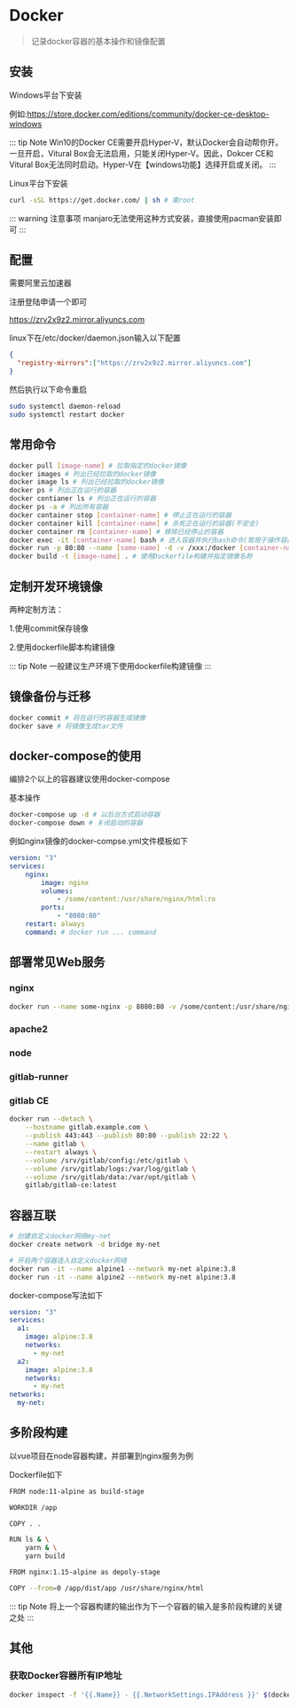 # Docker

> 记录docker容器的基本操作和镜像配置

## 安装

Windows平台下安装

例如:https://store.docker.com/editions/community/docker-ce-desktop-windows

::: tip Note
Win10的Docker CE需要开启Hyper-V，默认Docker会自动帮你开。一旦开启，Vitural Box会无法启用，只能关闭Hyper-V。因此，Dokcer CE和Vitural Box无法同时启动。Hyper-V在【windows功能】选择开启或关闭。
:::

Linux平台下安装

```bash
curl -sSL https://get.docker.com/ | sh # 需root
```

::: warning 注意事项
manjaro无法使用这种方式安装，直接使用pacman安装即可
:::

## 配置

需要阿里云加速器

注册登陆申请一个即可

https://zrv2x9z2.mirror.aliyuncs.com

linux下在/etc/docker/daemon.json输入以下配置

```json
{
  "registry-mirrors":["https://zrv2x9z2.mirror.aliyuncs.com"]
}
```

然后执行以下命令重启

```bash
sudo systemctl daemon-reload
sudo systemctl restart docker
```

## 常用命令

```bash
docker pull [image-name] # 拉取指定的docker镜像
docker images # 列出已经拉取的docker镜像
docker image ls # 列出已经拉取的docker镜像
docker ps # 列出正在运行的容器
docker contianer ls # 列出正在运行的容器
docker ps -a # 列出所有容器
docker container stop [container-name] # 停止正在运行的容器
docker container kill [container-name] # 杀死正在运行的容器(不安全)
docker container rm [container-name] # 移除已经停止的容器
docker exec -it [container-name] bash # 进入容器并执行bash命令(常用于操作容器内部)
docker run -p 80:80 --name [some-name] -d -v /xxx:/docker [container-name] # 启动指定容器，映射端口和数据卷，指定名称，后台运行
docker build -t [image-name] . # 使用Dockerfile构建并指定镜像名称
```

## 定制开发环境镜像

两种定制方法：

1.使用commit保存镜像

2.使用dockerfile脚本构建镜像

::: tip Note
一般建议生产环境下使用dockerfile构建镜像
:::

## 镜像备份与迁移

```bash
docker commit # 将在运行的容器生成镜像
docker save # 将镜像生成tar文件
```

## docker-compose的使用

编排2个以上的容器建议使用docker-compose

基本操作

```bash
docker-compose up -d # 以后台方式启动容器
docker-compose down # 关闭启动的容器
```

例如nginx镜像的docker-compse.yml文件模板如下

```yaml
version: "3"
services:
	nginx:
		image: nginx
		volumes:
			- /some/content:/usr/share/nginx/html:ro
		ports:
			- "8080:80"
    restart: always
    command: # docker run ... command
```

## 部署常见Web服务

### nginx

```bash
docker run --name some-nginx -p 8080:80 -v /some/content:/usr/share/nginx/html:ro -d nginx
```

### apache2

### node

### gitlab-runner

### gitlab CE

```bash
docker run --detach \
	--hostname gitlab.example.com \
	--publish 443:443 --publish 80:80 --publish 22:22 \
	--name gitlab \
	--restart always \
	--volume /srv/gitlab/config:/etc/gitlab \
	--volume /srv/gitlab/logs:/var/log/gitlab \
	--volume /srv/gitlab/data:/var/opt/gitlab \
	gitlab/gitlab-ce:latest
```

## 容器互联

```bash
# 创建自定义docker网络my-net
docker create network -d bridge my-net

# 开启两个容器连入自定义docker网络
docker run -it --name alpine1 --network my-net alpine:3.8
docker run -it --name alpine2 --network my-net alpine:3.8
```

docker-compose写法如下
```yaml
version: "3"
services:
  a1:
    image: alpine:3.8
    networks:
      - my-net
  a2:
    image: alpine:3.8
    networks:
      - my-net
networks:
  my-net:
```

## 多阶段构建

以vue项目在node容器构建，并部署到nginx服务为例

Dockerfile如下

```bash
FROM node:11-alpine as build-stage

WORKDIR /app

COPY . .

RUN ls & \
    yarn & \
    yarn build

FROM nginx:1.15-alpine as depoly-stage

COPY --from=0 /app/dist/app /usr/share/nginx/html
```

::: tip Note
将上一个容器构建的输出作为下一个容器的输入是多阶段构建的关键之处
:::

## 其他

### 获取Docker容器所有IP地址

```bash
docker inspect -f '{{.Name}} - {{.NetworkSettings.IPAddress }}' $(docker ps -aq)
```
